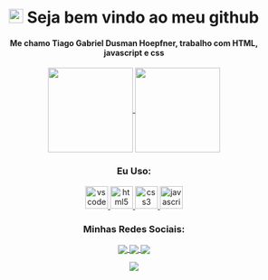 <h1 align="center"><img src="https://media.giphy.com/media/hvRJCLFzcasrR4ia7z/giphy.gif" width="25px"> Seja bem vindo ao meu github</h1></img>

<h4 align="center">Me chamo Tiago Gabriel Dusman Hoepfner, trabalho com HTML, javascript e css</h4>

<p align="center">
  <a href="https://github-readme-stats.vercel.app/api?username=Teaguinho-feiu&show_icons=true&include_all_commits=true&count_private=true&theme=tokyonight">
    <img
      align="center"
      height="150em"
      src="https://github-readme-stats.vercel.app/api?username=Teaguinho-feiu&show_icons=true&theme=tokyonight"
    />
  </a>
  <a href="https://github-readme-stats.vercel.app/api/top-langs/?username=Teaguinho-feiu&show_icons=true&layout=compact&theme=tokyonight">
    <img
      align="center"
      height="150em"
      src="https://github-readme-stats.vercel.app/api/top-langs/?username=Teaguinho-feiu&show_icons=true&layout=compact&theme=tokyonight"
    />
  </a>
</p>

<h3 align="center">Eu Uso:</h3>

<p align="center">
   <a href="https://code.visualstudio.com/">
      <img src="https://cdn.jsdelivr.net/gh/devicons/devicon/icons/vscode/vscode-original.svg" alt="vscode" width="40" height="40"/>
   </a>
   <a href="https://developer.mozilla.org/pt-BR/docs/Web/HTML">
      <img src="https://cdn.jsdelivr.net/gh/devicons/devicon/icons/html5/html5-plain.svg" alt="html5" width="40" height="40"/>
   </a>
   <a href="https://developer.mozilla.org/pt-BR/docs/Web/CSS">
      <img src="https://cdn.jsdelivr.net/gh/devicons/devicon/icons/css3/css3-plain.svg" alt="css3" width="40" height="40"/>
   </a>
   <a href="https://developer.mozilla.org/en-US/docs/Web/JavaScript">
      <img src="https://cdn.jsdelivr.net/gh/devicons/devicon/icons/javascript/javascript-original.svg" alt="javascript" width="40" height="40"/>
   </a>
</p>

<h3 align="center">Minhas Redes Sociais:</h3>

<p align="center">
  <a href="https://twitter.com/teaguinho_feiu">
    <img
      align="center"
      src="https://img.shields.io/badge/Twitter-1DA1F2?style=for-the-badge&logo=twitter&logoColor=white"
    />
  </a>
  <a href="https://discord.gg/ZP7fGys">
    <img
      align="center"
      src="https://img.shields.io/badge/Discord-7289DA?style=for-the-badge&logo=discord&logoColor=white&link=https://discord.gg/ZP7fGys">
  </a>
  <a href="https://www.youtube.com/channel/UCswxFcJ7dS3WI92-8ZUfB0w">
    <img
      align="center"
      src="https://img.shields.io/badge/YouTube-FF0000?style=for-the-badge&logo=youtube&logoColor=white"
    />
  </a>
</p>

<p align="center">
      <img src="https://github.com/LuanderFarias/teaguinho-feiu/blob/output/github-contribution-grid-snake.svg">
</p>
